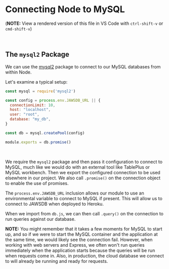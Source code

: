 # Connecting Node to MySQL

(**NOTE:** View a rendered version of this file in VS Code with `ctrl-shift-v` or `cmd-shift-v`)

&nbsp;
## The `mysql2` Package

We can use the [mysql2](https://github.com/sidorares/node-mysql2) package to connect to our MySQL databases from within Node.

Let's examine a typical setup:

```js
const mysql = require('mysql2')

const config = process.env.JAWSDB_URL || {
  connectionLimit: 10,
  host: "localhost",
  user: "root",
  database: "my_db",
}

const db = mysql.createPool(config)

module.exports = db.promise()
```
&nbsp;

We require the `mysql2` package and then pass it configuration to connect to MySQL, much like we would do with an external tool like TablePlus or MySQL workbench. Then we export the configured connection to be used elsewhere in our project. We also call `.promise()` on the connection object to enable the use of promises.

The `process.env.JAWSDB_URL` inclusion allows our module to use an environmental variable to connect to MySQL if present. This will allow us to connect to JAWSDB when deployed to Heroku.

When we import from `db.js`, we can then call `.query()` on the connection to run queries against our database.

**NOTE:** You might remember that it takes a few moments for MySQL to start up, and so if we were to start the MySQL container and the application at the same time, we would likely see the connection fail. However, when working with web servers and Express, we often won't run queries immediately when the application starts because the queries will be run when requests come in. Also, in production, the cloud database we connect to will already be running and ready for requests.